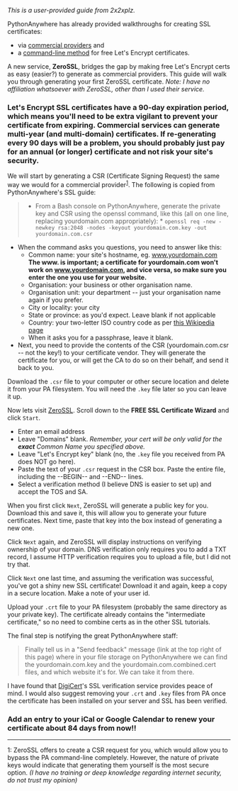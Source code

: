 <!--
.. title: ZeroSSL: a free, web-based, Let's Encrypt SSL cert provider
.. slug: ZeroSSL
.. date: 2016-07-20
.. tags:
.. category:
.. link:
.. description:
.. type: text
-->

*This is a user-provided guide from 2x2xplz.*


PythonAnywhere has already provided walkthroughs for creating SSL certificates:
   * via [commercial providers](https://help.pythonanywhere.com/pages/SSLOwnDomains) and
   * a [command-line method](https://help.pythonanywhere.com/pages/LetsEncrypt) for free Let's Encrypt certificates.

A new service, **ZeroSSL**, bridges the gap by making free Let's Encrypt certs as easy (easier?) to generate as commercial providers. This guide will walk you through generating your first ZeroSSL certificate. *Note: I have no affiliation whatsoever with ZeroSSL, other than I used their service.*

### Let's Encrypt SSL certificates have a 90-day expiration period, which means you'll need to be extra vigilant to prevent your certificate from expiring. Commercial services can generate multi-year (and multi-domain) certificates. If re-generating every 90 days will be a problem, you should probably just pay for an annual (or longer) certificate and not risk your site's security.

We will start by generating a CSR (Certificate Signing Request) the same way we would for a commercial provider<sup>[1](#footnote_csr)</sup>. The following is copied from PythonAnywhere's SSL guide:

>  * From a Bash console on PythonAnywhere, generate the private key and CSR using the openssl command, like this (all on one line, replacing yourdomain.com appropriately):
    * `openssl req -new -newkey rsa:2048 -nodes -keyout yourdomain.com.key -out yourdomain.com.csr`
  * When the command asks you questions, you need to answer like this:
    * Common name: your site's hostname, eg. www.yourdomain.com **The www. is important; a certificate for yourdomain.com won't work on www.yourdomain.com, and vice versa, so make sure you enter the one you use for your website.**
    * Organisation: your business or other organisation name.
    * Organisation unit: your department -- just your organisation name again if you prefer.
    * City or locality: your city
    * State or province: as you'd expect. Leave blank if not applicable
    * Country: your two-letter ISO country code as per [this Wikipedia page](//en.wikipedia.org/wiki/ISO_3166-1#Officially_assigned_code_elements)
    * When it asks you for a passphrase, leave it blank.
  * Next, you need to provide the contents of the CSR (yourdomain.com.csr -- not the key!) to your certificate vendor. They will generate the certificate for you, or will get the CA to do so on their behalf, and send it back to you.

Download the `.csr` file to your computer or other secure location and delete it from your PA filesystem. You will need the `.key` file later so you can leave it up.

Now lets visit [ZeroSSL](https://zerossl.com/). Scroll down to the **FREE SSL Certificate Wizard** and click `Start`.

  * Enter an email address
  * Leave "Domains" blank. *Remember, your cert will be only valid for the __exact__ Common Name you specified above.*
  * Leave "Let's Encrypt key" blank (no, the `.key` file you received from PA does NOT go here).
  * Paste the text of your `.csr` request in the CSR box. Paste the entire file, including the --BEGIN-- and --END-- lines.
  * Select a verification method (I believe DNS is easier to set up) and accept the TOS and SA.

When you first click `Next`, ZeroSSL will generate a public key for you. Download this and save it, this will allow you to generate your future certificates. Next time, paste that key into the box instead of generating a new one.

Click `Next` again, and ZeroSSL will display instructions on verifying ownership of your domain. DNS verification only requires you to add a TXT record, I assume HTTP verification requires you to upload a file, but I did not try that.

Click `Next` one last time, and assuming the verification was successful, you've got a shiny new SSL certificate! Download it and again, keep a copy in a secure location. Make a note of your user id.

Upload your `.crt` file to your PA filesystem (probably the same directory as your private key). The certificate already contains the "intermediate certificate," so no need to combine certs as in the other SSL tutorials.

The final step is notifying the great PythonAnywhere staff:
> Finally tell us in a "Send feedback" message (link at the top right of this page) where in your file storage on PythonAnywhere we can find the yourdomain.com.key and the yourdomain.com.combined.cert files, and which website it's for. We can take it from there.

I have found that [DigiCert](https://www.digicert.com/help/)'s SSL verification service provides peace of mind. I would also suggest removing your `.crt` and `.key` files from PA once the certificate has been installed on your server and SSL has been verified.

### Add an entry to your iCal or Google Calendar to renew your certificate about 84 days from now!!

___

<a name="footnote_csr">1</a>: ZeroSSL offers to create a CSR request for you, which would allow you to bypass the PA command-line completely. However, the nature of private keys would indicate that generating them yourself is the most secure option. *(I have no training or deep knowledge regarding internet security, do not trust my opinion)*

